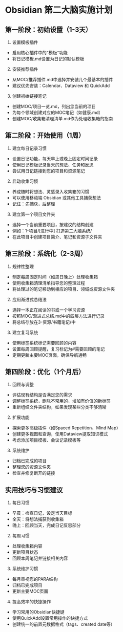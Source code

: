 # Obsidian 第二大脑实施计划

## 第一阶段：初始设置（1-3天）

1. 设置模板插件
  - 启用核心插件中的"模板"功能
  - 将日记模板.md设置为日记的默认模板

2. 安装推荐插件
  - 从MOC/推荐插件.md中选择并安装几个最基本的插件
  -  建议优先安装：Calendar、Dataview 和 QuickAdd

3. 创建初始链接笔记
  - 创建MOC/项目一览.md，列出您当前的项目
  - 为每个领域创建对应的MOC笔记（如健康.md）
  - 创建MOC/收集箱清理清单.md作为处理收集箱的指南


## 第二阶段：开始使用（1周）
1. 建立每日记录习惯
  - 设置日记功能，每天早上或晚上固定时间记录
  - 使用日记模板记录当天的想法、任务和反思
  - 尝试用日记链接到您的项目和资源笔记
2. 启动收集习惯
  - 养成随时将想法、灵感录入收集箱的习惯
  - 可以使用移动端 Obsidian 或其他工具捕获想法
  - 记住：先捕获，后整理
3. 建立第一个项目文件夹
  - 选择一个当前重要项目，按建议的结构创建
  - 例如：1-项目/[进行中] 打造第二大脑系统/
  - 在此项目中创建项目简介、笔记和资源子文件夹

## 第三阶段：系统化（2-3周）
1. 规律性整理
  - 制定每周固定时间（如周日晚上）处理收集箱
  - 使用收集箱清理清单指导您的整理过程
  - 将处理过的笔记移动到相应的项目、领域或资源文件夹
2. 应用渐进式总结法
  - 选择一本正在阅读的书或一个学习资源
  - 按照MOC/渐进式总结.md中的四层方法进行记录
  - 将总结存放在3-资源/书籍笔记/中
3. 建立复习系统
  - 使用标签系统标记需要回顾的内容
  - 设置每周回顾提醒，复习标记为#需要回顾的笔记
  - 定期更新主要MOC页面，确保导航通畅

## 第四阶段：优化（1个月后）
1. 回顾与调整
  - 评估现有结构是否满足您的需求
  - 调整标签系统，删除不常用的，增加有价值的新标签
  - 重新组织文件夹结构，如果发现某些分类不够清晰
2. 扩展功能
  - 探索更多高级插件（如Spaced Repetition、Mind Map）
  - 创建更多视图和查询，使用Dataview提取知识模式
  - 考虑添加项目模板、会议记录模板等
3. 系统维护
  - 归档已完成的项目
  - 整理您的资源文件夹
  - 检查并修复断开的链接

## 实用技巧与习惯建议
1. 每日习惯
  - 早晨：检查日记，设定当天目标
  - 全天：将想法捕获到收集箱
  - 晚上：回顾当天，完成日记反思部分
2. 每周习惯
  - 处理收集箱内容
  - 更新项目状态
  - 回顾本周笔记并链接相关内容
3. 系统维护习惯
  - 每月审视您的PARA结构
  - 归档已完成项目
  - 更新主要MOC页面
4. 提高效率的快捷操作
  - 学习常用的Obsidian快捷键
  - 使用QuickAdd设置常用操作的快捷方式
  - 创建统一的前置元数据格式（tags、created date等）